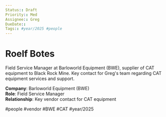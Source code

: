 ```yaml
---
Status:: Draft
Priority:: Med
Assignee:: Greg
DueDate:: 
Tags:: #year/2025 #people
---
```


# Roelf Botes

Field Service Manager at Barloworld Equipment (BWE), supplier of CAT equipment to Black Rock Mine. Key contact for Greg's team regarding CAT equipment services and support.

**Company**: Barloworld Equipment (BWE)  
**Role**: Field Service Manager  
**Relationship**: Key vendor contact for CAT equipment

#people #vendor #BWE #CAT #year/2025